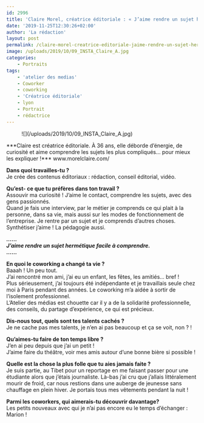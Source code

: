 ```yaml
---
id: 2996
title: 'Claire Morel, créatrice éditoriale : « J’aime rendre un sujet hermétique facile à comprendre ».'
date: '2019-11-25T12:30:26+02:00'
author: 'La rédaction'
layout: post
permalink: /claire-morel-creatrice-editoriale-jaime-rendre-un-sujet-hermetique-facile-a-comprendre/
image: /uploads/2019/10/09_INSTA_Claire_A.jpg
categories:
    - Portraits
tags:
    - 'atelier des medias'
    - Coworker
    - coworking
    - 'Créatrice éditoriale'
    - lyon
    - Portrait
    - rédactrice
---
```


<figure class="wp-block-image">![](/uploads/2019/10/09_INSTA_Claire_A.jpg)</figure>***Claire est créatrice éditoriale. À 36 ans, elle déborde d’énergie, de curiosité et aime comprendre les sujets les plus compliqués… pour mieux les expliquer !***  
www.morelclaire.com/

**Dans quoi travailles-tu ?**  
Je crée des contenus éditoriaux : rédaction, conseil éditorial, vidéo.

**Qu’est- ce que tu préfères dans ton travail ?**  
Assouvir ma curiosité ! J’aime le contact, comprendre les sujets, avec des gens passionnés.  
Quand je fais une interview, par le métier je comprends ce qui plait à la personne, dans sa vie, mais aussi sur les modes de fonctionnement de l’entreprise. Je rentre par un sujet et je comprends d’autres choses.  
Synthétiser j’aime ! La pédagogie aussi.

***……  
J’aime rendre un sujet hermétique facile à comprendre.  
……***

**En quoi le coworking a changé ta vie ?**  
Baaah ! Un peu tout.  
J’ai rencontré mon ami, j’ai eu un enfant, les fêtes, les amitiés… bref !  
Plus sérieusement, j’ai toujours été indépendante et je travaillais seule chez moi à Paris pendant des années. Le coworking m’a aidée à sortir de l’isolement professionnel.  
L’Atelier des médias est chouette car il y a de la solidarité professionnelle, des conseils, du partage d’expérience, ce qui est précieux.

**Dis-nous tout, quels sont tes talents cachés ?**  
Je ne cache pas mes talents, je n’en ai pas beaucoup et ça se voit, non ? !

**Qu’aimes-tu faire de ton temps libre ?**  
J’en ai peu depuis que j’ai un petit !   
J’aime faire du théâtre, voir mes amis autour d’une bonne bière si possible !

**Quelle est la chose la plus folle que tu aies jamais faite ?**  
Je suis partie, au Tibet pour un reportage en me faisant passer pour une étudiante alors que j’étais journaliste. Là-bas j’ai cru que j’allais littéralement mourir de froid, car nous restions dans une auberge de jeunesse sans chauffage en plein hiver. Je portais tous mes vêtements pendant la nuit !

**Parmi les coworkers, qui aimerais-tu découvrir davantage?**  
Les petits nouveaux avec qui je n’ai pas encore eu le temps d’échanger : Marion !
